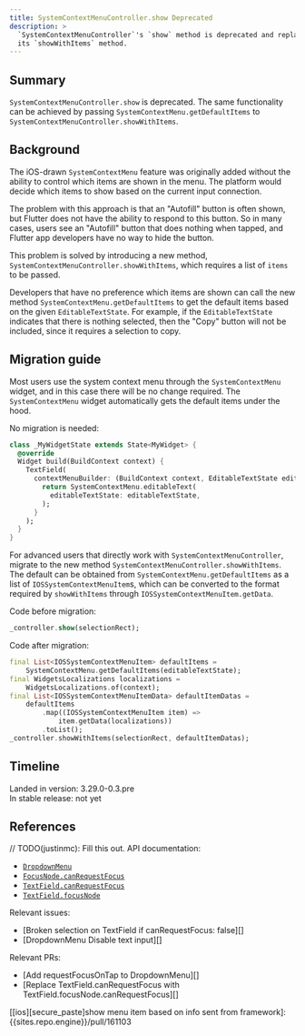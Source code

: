 ```yaml
---
title: SystemContextMenuController.show Deprecated
description: >
  `SystemContextMenuController`'s `show` method is deprecated and replaced by
  its `showWithItems` method.
---
```


## Summary

`SystemContextMenuController.show` is deprecated. The same functionality can be
achieved by passing `SystemContextMenu.getDefaultItems` to
`SystemContextMenuController.showWithItems`.

## Background

The iOS-drawn `SystemContextMenu` feature was originally added without the
ability to control which items are shown in the menu. The platform would decide
which items to show based on the current input connection.

The problem with this approach is that an "Autofill" button is often shown, but
Flutter does not have the ability to respond to this button. So in many cases,
users see an "Autofill" button that does nothing when tapped, and Flutter app
developers have no way to hide the button.

This problem is solved by introducing a new method,
`SystemContextMenuController.showWithItems`, which requires a list of `items` to
be passed.

Developers that have no preference which items are shown can call the new method
`SystemContextMenu.getDefaultItems` to get the default items based on the given
`EditableTextState`. For example, if the `EditableTextState` indicates that
there is nothing selected, then the "Copy" button will not be included, since it
requires a selection to copy.

## Migration guide

Most users use the system context menu through the `SystemContextMenu` widget,
and in this case there will be no change required. The `SystemContextMenu`
widget automatically gets the default items under the hood.

No migration is needed:

```dart
class _MyWidgetState extends State<MyWidget> {
  @override
  Widget build(BuildContext context) {
    TextField(
      contextMenuBuilder: (BuildContext context, EditableTextState editableTextState) {
        return SystemContextMenu.editableText(
          editableTextState: editableTextState,
        );
      }
    );
  }
}
```

For advanced users that directly work with `SystemContextMenuController`,
migrate to the new method `SystemContextMenuController.showWithItems`. The
default can be obtained from `SystemContextMenu.getDefaultItems` as a list of
`IOSSystemContextMenuItem`s, which can be converted to the format required by
`showWithItems` through `IOSSystemContextMenuItem.getData`.

Code before migration:

```dart
_controller.show(selectionRect);
```

Code after migration:

```dart
final List<IOSSystemContextMenuItem> defaultItems =
    SystemContextMenu.getDefaultItems(editableTextState);
final WidgetsLocalizations localizations =
    WidgetsLocalizations.of(context);
final List<IOSSystemContextMenuItemData> defaultItemDatas =
    defaultItems
        .map((IOSSystemContextMenuItem item) =>
            item.getData(localizations))
        .toList();
_controller.showWithItems(selectionRect, defaultItemDatas);
```

## Timeline

Landed in version: 3.29.0-0.3.pre<br>
In stable release: not yet

## References

// TODO(justinmc): Fill this out.
API documentation:

* [`DropdownMenu`][]
* [`FocusNode.canRequestFocus`][]
* [`TextField.canRequestFocus`][]
* [`TextField.focusNode`][]

Relevant issues:

* [Broken selection on TextField if canRequestFocus: false][]
* [DropdownMenu Disable text input][]

Relevant PRs:

* [Add requestFocusOnTap to DropdownMenu][]
* [Replace TextField.canRequestFocus with TextField.focusNode.canRequestFocus][]

[`DropdownMenu`]: {{site.api}}/flutter/material/DropdownMenu-class.html
[`FocusNode.canRequestFocus`]: {{site.api}}/flutter/widgets/FocusNode/canRequestFocus.html
[`TextField.canRequestFocus`]: {{site.api}}/flutter/material/TextField/canRequestFocus.html
[`TextField.focusNode`]: {{site.api}}/flutter/material/TextField/focusNode.html

[Native ios context menu]: {{site.repo.flutter}}/pull/143002
[Secure paste milestone 2]: {{site.repo.flutter}}/pull/159013
[[ios][secure_paste]show menu item based on info sent from framework]: {{sites.repo.engine}}/pull/161103
